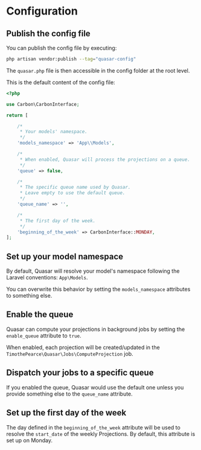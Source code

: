 # Configuration

## Publish the config file

You can publish the config file by executing:

```bash
php artisan vendor:publish --tag="quasar-config"
```

The `quasar.php` file is then accessible in the config folder at the root level.

This is the default content of the config file:

```php
<?php

use Carbon\CarbonInterface;

return [

    /*
     * Your models' namespace.
     */
    'models_namespace' => 'App\\Models',

    /*
     * When enabled, Quasar will process the projections on a queue.
     */
    'queue' => false,

    /*
     * The specific queue name used by Quasar.
     * Leave empty to use the default queue.
     */
    'queue_name' => '',

    /*
     * The first day of the week.
     */
    'beginning_of_the_week' => CarbonInterface::MONDAY,
];
```

## Set up your model namespace

By default, Quasar will resolve your model's namespace following the Laravel conventions: `App\Models`.

You can overwrite this behavior by setting the `models_namespace` attributes to something else.

## Enable the queue

Quasar can compute your projections in background jobs by setting the `enable_queue` attribute to `true`.

When enabled, each projection will be created/updated in the `TimothePearce\Quasar\Jobs\ComputeProjection` job.

## Dispatch your jobs to a specific queue

If you enabled the queue, Quasar would use the default one unless you provide something else to the `queue_name` attribute.

## Set up the first day of the week

The day defined in the `beginning_of_the_week` attribute will be used to resolve the `start_date` of the weekly Projections.  By default, this attribute is set up on Monday.